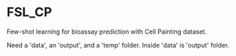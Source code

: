 # FSL_CP
Few-shot learning for bioassay prediction with Cell Painting dataset.

Need a 'data', an 'output', and a 'temp' folder. Inside 'data' is 'output' folder.
